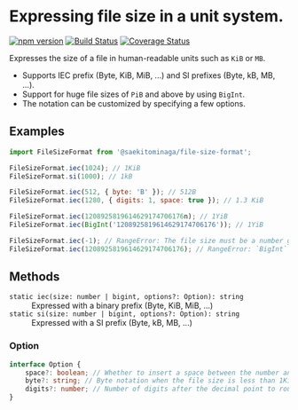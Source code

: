 # Expressing file size in a unit system.

[![npm version](https://badge.fury.io/js/%40saekitominaga%2Ffile-size-format.svg)](https://badge.fury.io/js/%40saekitominaga%2Ffile-size-format)
[![Build Status](https://app.travis-ci.com/SaekiTominaga/file-size-format.svg?branch=main)](https://app.travis-ci.com/SaekiTominaga/file-size-format)
[![Coverage Status](https://coveralls.io/repos/github/SaekiTominaga/file-size-format/badge.svg)](https://coveralls.io/github/SaekiTominaga/file-size-format)

Expresses the size of a file in human-readable units such as `KiB` or `MB`.

- Supports IEC prefix (Byte, KiB, MiB, ...) and SI prefixes (Byte, kB, MB, ...).
- Support for huge file sizes of `PiB` and above by using `BigInt`.
- The notation can be customized by specifying a few options.

## Examples

```JavaScript
import FileSizeFormat from '@saekitominaga/file-size-format';

FileSizeFormat.iec(1024); // 1KiB
FileSizeFormat.si(1000); // 1kB

FileSizeFormat.iec(512, { byte: 'B' }); // 512B
FileSizeFormat.iec(1280, { digits: 1, space: true }); // 1.3 KiB

FileSizeFormat.iec(1208925819614629174706176n); // 1YiB
FileSizeFormat.iec(BigInt('1208925819614629174706176')); // 1YiB

FileSizeFormat.iec(-1); // RangeError: The file size must be a number greater than or equal to 0
FileSizeFormat.iec(1208925819614629174706176); // RangeError: `BigInt` should be used when specifying huge numbers
```

## Methods

<dl>
<dt><code>static iec(size: number | bigint, options?: Option): string</code></dt>
<dd>Expressed with a binary prefix (Byte, KiB, MiB, ...)</dd>
<dt><code>static si(size: number | bigint, options?: Option): string</code></dt>
<dd>Expressed with a SI prefix (Byte, kB, MB, ...)</dd>
</dl>

### Option

```TypeScript
interface Option {
    space?: boolean; // Whether to insert a space between the number and the unit. The default is `false`.
    byte?: string; // Byte notation when the file size is less than 1Kib or 1kB. The default is `'byte'`.
    digits?: number; // Number of digits after the decimal point to round. The default is `0`, and the decimal point is always rounded to an integer. In the case of BigInt, the value specified here has no effect because the language specification does not allow decimals to be expressed.
}
```

